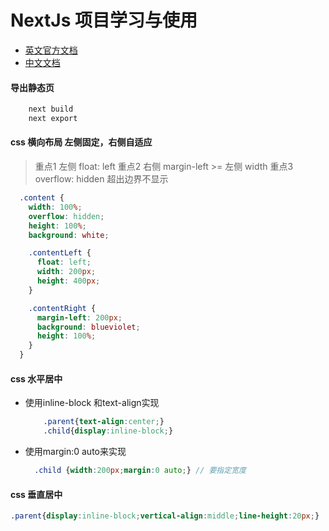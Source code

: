 # NextJs 项目学习与使用

* [英文官方文档](https://nextjs.org/docs)
* [中文文档](http://nextjs.frontendx.cn/docs)

#### 导出静态页
```bash
    next build
    next export
```

#### css 横向布局 左侧固定，右侧自适应
> 重点1 左侧 float: left
> 重点2 右侧 margin-left >= 左侧 width
> 重点3 overflow: hidden 超出边界不显示
```scss
  .content {
    width: 100%;
    overflow: hidden;
    height: 100%;
    background: white;

    .contentLeft {
      float: left;
      width: 200px;
      height: 400px;
    }

    .contentRight {
      margin-left: 200px;
      background: blueviolet;
      height: 100%;
    }
  }
```

#### css 水平居中
* 使用inline-block 和text-align实现
    ```scss
        .parent{text-align:center;}
        .child{display:inline-block;}
    ```

* 使用margin:0 auto来实现
    ```scss
      .child {width:200px;margin:0 auto;} // 要指定宽度
    ```
    
#### css 垂直居中
```scss
.parent{display:inline-block;vertical-align:middle;line-height:20px;}
```
